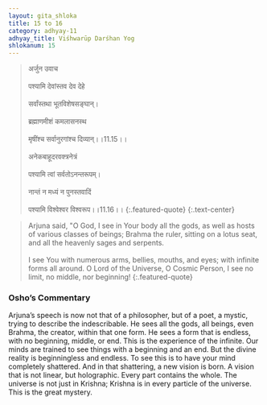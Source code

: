 ```yaml
---
layout: gita_shloka
title: 15 to 16
category: adhyay-11
adhyay_title: Viśhwarūp Darśhan Yog
shlokanum: 15
---
```


> अर्जुन उवाच<br><br>पश्यामि देवांस्तव देव देहे<br><br>सर्वांस्तथा भूतविशेषसङ्घान्।<br><br>ब्रह्माणमीशं कमलासनस्थ<br><br>मृषींश्च सर्वानुरगांश्च दिव्यान्।।11.15।।<br><br>अनेकबाहूदरवक्त्रनेत्रं<br><br>पश्यामि त्वां सर्वतोऽनन्तरूपम्।<br><br>नान्तं न मध्यं न पुनस्तवादिं<br><br>पश्यामि विश्वेश्वर विश्वरूप।।11.16।।
{:.featured-quote}
{:.text-center}

> Arjuna said, "O God, I see in Your body all the gods, as well as hosts of various classes of beings; Brahma the ruler, sitting on a lotus seat, and all the heavenly sages and serpents.<br><br>I see You with numerous arms, bellies, mouths, and eyes; with infinite forms all around. O Lord of the Universe, O Cosmic Person, I see no limit, no middle, nor beginning!
{:.featured-quote}

### Osho’s Commentary
Arjuna’s speech is now not that of a philosopher, but of a poet, a mystic, trying to describe the indescribable.
He sees all the gods, all beings, even Brahma, the creator, within that one form. He sees a form that is endless, with no beginning, middle, or end.
This is the experience of the infinite. Our minds are trained to see things with a beginning and an end. But the divine reality is beginningless and endless. To see this is to have your mind completely shattered.
And in that shattering, a new vision is born. A vision that is not linear, but holographic. Every part contains the whole. The universe is not just in Krishna; Krishna is in every particle of the universe. This is the great mystery.
